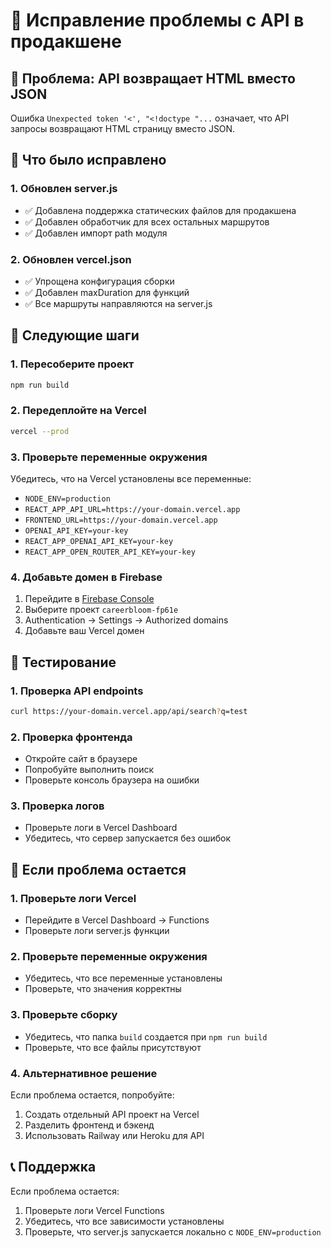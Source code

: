 # 🚀 Исправление проблемы с API в продакшене

## 🚨 Проблема: API возвращает HTML вместо JSON

Ошибка `Unexpected token '<', "<!doctype "...` означает, что API запросы возвращают HTML страницу вместо JSON.

## 🔧 Что было исправлено

### 1. **Обновлен server.js**
- ✅ Добавлена поддержка статических файлов для продакшена
- ✅ Добавлен обработчик для всех остальных маршрутов
- ✅ Добавлен импорт path модуля

### 2. **Обновлен vercel.json**
- ✅ Упрощена конфигурация сборки
- ✅ Добавлен maxDuration для функций
- ✅ Все маршруты направляются на server.js

## 🚀 Следующие шаги

### 1. **Пересоберите проект**
```bash
npm run build
```

### 2. **Передеплойте на Vercel**
```bash
vercel --prod
```

### 3. **Проверьте переменные окружения**
Убедитесь, что на Vercel установлены все переменные:
- `NODE_ENV=production`
- `REACT_APP_API_URL=https://your-domain.vercel.app`
- `FRONTEND_URL=https://your-domain.vercel.app`
- `OPENAI_API_KEY=your-key`
- `REACT_APP_OPENAI_API_KEY=your-key`
- `REACT_APP_OPEN_ROUTER_API_KEY=your-key`

### 4. **Добавьте домен в Firebase**
1. Перейдите в [Firebase Console](https://console.firebase.google.com/)
2. Выберите проект `careerbloom-fp61e`
3. Authentication → Settings → Authorized domains
4. Добавьте ваш Vercel домен

## 🧪 Тестирование

### 1. **Проверка API endpoints**
```bash
curl https://your-domain.vercel.app/api/search?q=test
```

### 2. **Проверка фронтенда**
- Откройте сайт в браузере
- Попробуйте выполнить поиск
- Проверьте консоль браузера на ошибки

### 3. **Проверка логов**
- Проверьте логи в Vercel Dashboard
- Убедитесь, что сервер запускается без ошибок

## 🚨 Если проблема остается

### 1. **Проверьте логи Vercel**
- Перейдите в Vercel Dashboard → Functions
- Проверьте логи server.js функции

### 2. **Проверьте переменные окружения**
- Убедитесь, что все переменные установлены
- Проверьте, что значения корректны

### 3. **Проверьте сборку**
- Убедитесь, что папка `build` создается при `npm run build`
- Проверьте, что все файлы присутствуют

### 4. **Альтернативное решение**
Если проблема остается, попробуйте:
1. Создать отдельный API проект на Vercel
2. Разделить фронтенд и бэкенд
3. Использовать Railway или Heroku для API

## 📞 Поддержка

Если проблема остается:
1. Проверьте логи Vercel Functions
2. Убедитесь, что все зависимости установлены
3. Проверьте, что server.js запускается локально с `NODE_ENV=production`







